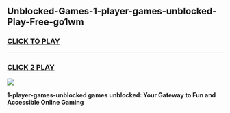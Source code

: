 
## Unblocked-Games-1-player-games-unblocked-Play-Free-go1wm
<h3>
<a href="https://premium76.site?title=1-player-games-unblocked&ref=21A">CLICK TO PLAY</a></h3>
<hr>

<h3>
<a href="https://premium76.site?title=1-player-games-unblocked&ref=21A">CLICK 2 PLAY</a>
  
</h3>

<a href="https://premium76.site?title=1-player-games-unblocked&ref=21A"><img src="https://clearcache.store/games.png"></a>


**1-player-games-unblocked games unblocked: Your Gateway to Fun and Accessible Online Gaming**

